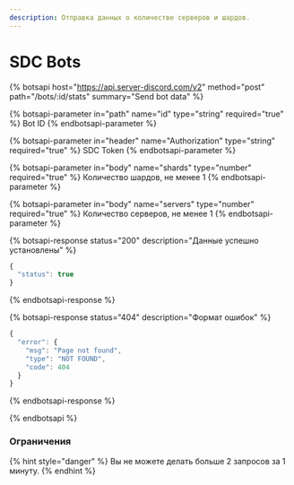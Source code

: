 ```yaml
---
description: Отправка данных о количестве серверов и шардов.
---
```


# SDC Bots

{% botsapi host="https://api.server-discord.com/v2" method="post" path="/bots/:id/stats" summary="Send bot data" %}

{% botsapi-parameter in="path" name="id" type="string" required="true" %}
Bot ID
{% endbotsapi-parameter %}

{% botsapi-parameter in="header" name="Authorization" type="string" required="true" %}
SDC Token
{% endbotsapi-parameter %}

{% botsapi-parameter in="body" name="shards" type="number" required="true" %}
Количество шардов, не менее 1
{% endbotsapi-parameter %}

{% botsapi-parameter in="body" name="servers" type="number" required="true" %}
Количество серверов, не менее 1
{% endbotsapi-parameter %}

{% botsapi-response status="200" description="Данные успешно установлены" %}
```javascript
{
  "status": true
}
```
{% endbotsapi-response %}

{% botsapi-response status="404" description="Формат ошибок" %}
```javascript
{
  "error": {
    "msg": "Page not found",
    "type": "NOT FOUND",
    "code": 404
  }
}
```
{% endbotsapi-response %}

{% endbotsapi %}

### Ограничения

{% hint style="danger" %}
Вы не можете делать больше 2 запросов за 1 минуту.
{% endhint %}
